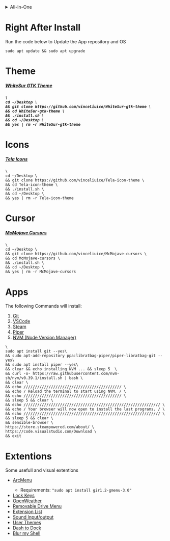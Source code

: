 <details>
    <summary>All-In-One</summary>

    \
    clear && echo Updating... && sleep 3 \
    && sudo apt update --yes && sudo apt upgrade --yes \
    && clear && echo System Updated and Upgraded && slep 3 \
    && clear && echo Installing Git... && sleep 3 \
    && sudo apt install git --yes \
    && clear && echo Installing Theme... && sleep 3 \
    && cd ~/Desktop \
    && git clone https://github.com/vinceliuice/WhiteSur-gtk-theme \
    && cd WhiteSur-gtk-theme \
    && ./install.sh \
    && cd ~/Desktop \
    && yes | rm -r WhiteSur-gtk-theme \
    && clear && echo Installing Icons... && sleep 3 \
    && cd ~/Desktop \
    && git clone https://github.com/vinceliuice/Tela-icon-theme \
    && cd Tela-icon-theme \
    && ./install.sh \
    && cd ~/Desktop \
    && yes | rm -r Tela-icon-theme \
    && clear && echo Installing Cursor... && sleep 3 \
    && cd ~/Desktop \
    && git clone https://github.com/vinceliuice/McMojave-cursors \
    && cd McMojave-cursors \
    && ./install.sh \
    && cd ~/Desktop \
    && yes | rm -r McMojave-cursors \
    && clear && echo Installing Apps... && sleep 3 \
    && sudo apt-add-repository ppa:libratbag-piper/piper-libratbag-git --yes \
    && sudo apt install piper --yes \
    && clear && echo installing NVM ... && sleep 5 \
    && curl -o- https://raw.githubusercontent.com/nvm-sh/nvm/v0.39.1/install.sh | bash \
    && clear \
    && echo /////////////////////////////////////////// \
    && echo / Reload the terminal to start using NVM. / \
    && echo /////////////////////////////////////////// \
    && sleep 5 && clear \
    && echo //////////////////////////////////////////////////////////// \
    && echo / Your browser will now open to install the last programs. / \
    && echo //////////////////////////////////////////////////////////// \
    && sleep 5 && clear \
    && sensible-browser \
    https://store.steampowered.com/about/ \
    https://code.visualstudio.com/Download \
    && exit
    
</details>

<div>
    <h1>Right After Install</h1>
    <p>Run the code below to Update the App repository and OS</p>

    sudo apt update && sudo apt upgrade

</div>

<div>
    <h1> Theme </h1>
    <h5><strong><a href="https://github.com/vinceliuice/WhiteSur-gtk-theme">WhiteSur GTK Theme</a></strong><h5>

    \
    cd ~/Desktop \
    && git clone https://github.com/vinceliuice/WhiteSur-gtk-theme \
    && cd WhiteSur-gtk-theme \
    && ./install.sh \
    && cd ~/Desktop \
    && yes | rm -r WhiteSur-gtk-theme

</div>

<div>
    <h1> Icons </h1>
    <h5><strong><a href="https://github.com/vinceliuice/Tela-icon-theme">Tela Icons</a></strong></h5>

    \
    cd ~/Desktop \
    && git clone https://github.com/vinceliuice/Tela-icon-theme \
    && cd Tela-icon-theme \
    && ./install.sh \
    && cd ~/Desktop \
    && yes | rm -r Tela-icon-theme

</div>

<div>
    <h1> Cursor </h1>
    <h5><strong><a href="https://github.com/vinceliuice/McMojave-cursors">McMojave Cursors</a></strong></h5>

    \
    cd ~/Desktop \
    && git clone https://github.com/vinceliuice/McMojave-cursors \
    && cd McMojave-cursors \
    && ./install.sh \
    && cd ~/Desktop \
    && yes | rm -r McMojave-cursors

</div>

<div>
    <h1> Apps </h1>
    <p>The following Commands will install:</p>
    <ol>
        <li><a href="https://git-scm.com/download/linux">Git</a></li>
        <li><a href="https://code.visualstudio.com/Download">VSCode</a></li>
        <li><a href="https://store.steampowered.com/about/">Steam</a></li>
        <li><a href="https://github.com/libratbag/piper">Piper</a></li>
        <li><a href="https://github.com/nvm-sh/nvm">NVM (Node Version Manager)</a></li>
    </ol>

    \
    sudo apt install git --yes\
    && sudo apt-add-repository ppa:libratbag-piper/piper-libratbag-git --yes\
    && sudo apt install piper --yes\
    && clear && echo installing NVM ... && sleep 5  \
    && curl -o- https://raw.githubusercontent.com/nvm-sh/nvm/v0.39.1/install.sh | bash \
    && clear \
    && echo /////////////////////////////////////////// \
    && echo / Reload the terminal to start using NVM. / \
    && echo /////////////////////////////////////////// \
    && sleep 5 && clear \
    && echo //////////////////////////////////////////////////////////// \
    && echo / Your browser will now open to install the last programs. / \
    && echo //////////////////////////////////////////////////////////// \
    && sleep 5 && clear \
    && sensible-browser \
    https://store.steampowered.com/about/ \
    https://code.visualstudio.com/Download \
    && exit
    
</div>

<div>
    <h1> Extentions </h1>
    <p> Some usefull and visual extentions </p>
    <ul>
        <li><a href="https://extensions.gnome.org/extension/3628/arcmenu/">ArcMenu</a></li>
            <ul><li>Requirements: <code>"sudo apt install gir1.2-gmenu-3.0"</code></li></ul>
        <li><a href="https://extensions.gnome.org/extension/36/lock-keys/">Lock Keys</a></li>
        <li><a href="https://extensions.gnome.org/extension/750/openweather/">OpenWeather</a></li>
        <li><a href="https://extensions.gnome.org/extension/7/removable-drive-menu/">Removable Drive Menu</a></li>
        <li><a href="https://extensions.gnome.org/extension/3088/extension-list/">Extension List</a></li>
        <li><a href="https://extensions.gnome.org/extension/906/sound-output-device-chooser/">Sound Input/output</a></li>
        <li><a href="https://extensions.gnome.org/extension/19/user-themes/">User Themes</a></li>
        <li><a href="https://extensions.gnome.org/extension/5004/dash-to-dock-for-cosmic/">Dash to Dock</a></li>
        <li><a href="https://extensions.gnome.org/extension/3193/blur-my-shell/">Blur my Shell</a></li>
    </ul>
</div>
